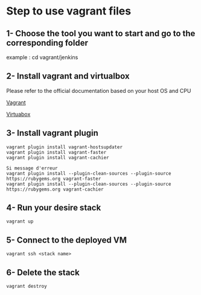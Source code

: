 # Step to use vagrant files

## 1- Choose the tool you want to start and go to the corresponding folder
example : cd vagrant/jenkins

## 2- Install vagrant and virtualbox
Please refer to the official documentation based on your host OS and CPU

[Vagrant](https://www.vagrantup.com/docs/installation)

[Virtuabox](https://www.virtualbox.org/wiki/Downloads)

## 3- Install vagrant plugin
```
vagrant plugin install vagrant-hostsupdater
vagrant plugin install vagrant-faster
vagrant plugin install vagrant-cachier

Si message d'erreur
vagrant plugin install --plugin-clean-sources --plugin-source https://rubygems.org vagrant-faster
vagrant plugin install --plugin-clean-sources --plugin-source https://rubygems.org vagrant-cachier
```

## 4- Run your desire stack
```
vagrant up
```

## 5- Connect to the deployed VM
```
vagrant ssh <stack name>
```

## 6- Delete the stack
```
vagrant destroy
```
